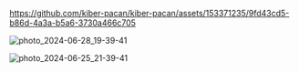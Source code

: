 https://github.com/kiber-pacan/kiber-pacan/assets/153371235/9fd43cd5-b86d-4a3a-b5a6-3730a466c705

![photo_2024-06-28_19-39-41](https://github.com/kiber-pacan/kiber-pacan/assets/153371235/094bafb2-30a0-4050-b4cd-88aae7e46dd7)

![photo_2024-06-25_21-39-41](https://github.com/kiber-pacan/kiber-pacan/assets/153371235/cea7cc8a-f947-49cb-b584-284a9e2d4ba3)



